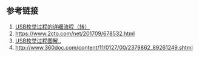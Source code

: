 





## 参考链接

1. [USB枚举过程的详细流程（转）](http://blog.sina.com.cn/s/blog_6b5a07450102wvla.html)
2. https://www.2cto.com/net/201709/678532.html
3. [USB枚举过程图解..](https://www.amobbs.com/thread-508641-1-1.html)
4. http://www.360doc.com/content/11/0127/00/2379862_89261249.shtml

